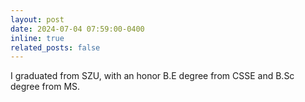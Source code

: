```yaml
---
layout: post
date: 2024-07-04 07:59:00-0400
inline: true
related_posts: false
---
```


I graduated from SZU, with an honor B.E degree from CSSE and B.Sc degree from MS.